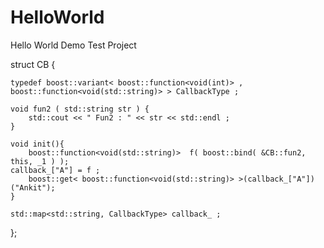HelloWorld
==========

Hello World Demo Test Project

struct CB {

    typedef boost::variant< boost::function<void(int)> , boost::function<void(std::string)> > CallbackType ;

    void fun2 ( std::string str ) {
        std::cout << " Fun2 : " << str << std::endl ;
    }

    void init(){
        boost::function<void(std::string)>  f( boost::bind( &CB::fun2, this, _1 ) );
	callback_["A"] = f ;
        boost::get< boost::function<void(std::string)> >(callback_["A"])("Ankit");
    }

    std::map<std::string, CallbackType> callback_ ;
};
